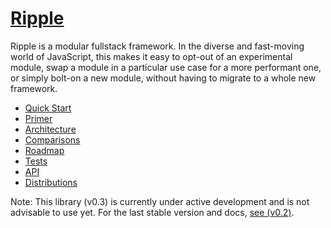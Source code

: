 # [Ripple](https://github.com/pemrouz/ripple)

Ripple is a modular fullstack framework. In the diverse and fast-moving world of JavaScript, this makes it easy to opt-out of an experimental module, swap a module in a particular use case for a more performant one, or simply bolt-on a new module, without having to migrate to a whole new framework.

* [Quick Start](https://github.com/rijs/docs/blob/master/quick-start.md)
* [Primer](https://github.com/rijs/docs/blob/master/primer.md)
* [Architecture](https://github.com/rijs/docs/blob/master/architecture.md)
* [Comparisons](https://github.com/rijs/docs/blob/master/comparisons.md)
* [Roadmap](https://github.com/rijs/docs/blob/master/roadmap.md)
* [Tests](https://github.com/rijs/docs/blob/master/tests.md)
* [API](https://github.com/rijs/docs/blob/master/api.md)
* [Distributions](https://github.com/rijs/docs/blob/master/distributions.md)
 
Note: This library (v0.3) is currently under active development and is not advisable to use yet. For the last stable version and docs, [see (v0.2)](https://github.com/pemrouz/ripple/tree/3d750b53ed8b99347ae503bf300cafabd8491b84).
